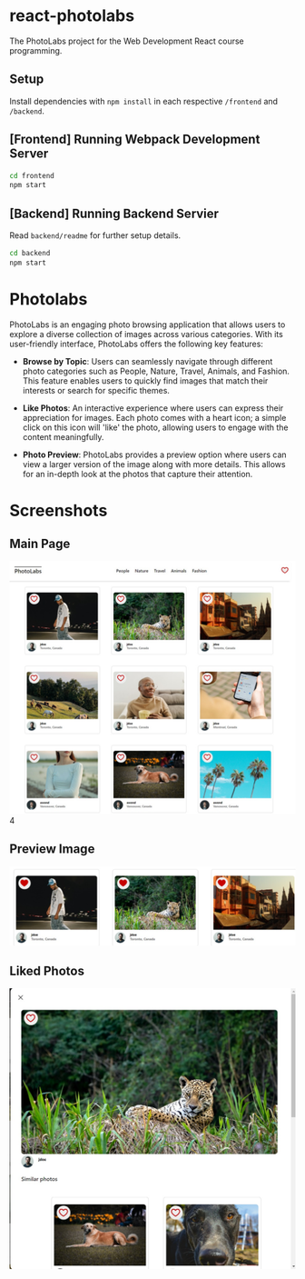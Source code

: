 # react-photolabs
The PhotoLabs project for the Web Development React course programming.

## Setup

Install dependencies with `npm install` in each respective `/frontend` and `/backend`.

## [Frontend] Running Webpack Development Server

```sh
cd frontend
npm start
```

## [Backend] Running Backend Servier

Read `backend/readme` for further setup details.

```sh
cd backend
npm start
```

# Photolabs

PhotoLabs is an engaging photo browsing application that allows users to explore a diverse collection of images across various categories. With its user-friendly interface, PhotoLabs offers the following key features:

* **Browse by Topic**: Users can seamlessly navigate through different photo categories such as People, Nature, Travel, Animals, and Fashion. This feature enables users to quickly find images that match their interests or search for specific themes.

* **Like Photos**: An interactive experience where users can express their appreciation for images. Each photo comes with a heart icon; a simple click on this icon will 'like' the photo, allowing users to engage with the content meaningfully.

* **Photo Preview**: PhotoLabs provides a preview option where users can view a larger version of the image along with more details. This allows for an in-depth look at the photos that capture their attention.

# Screenshots

## Main Page
!["Main page"](https://github.com/svaronc/photolabs-starter/blob/main/docs/main-page.jpg)4

## Preview Image
!["Preview Image"](https://github.com/svaronc/photolabs-starter/blob/main/docs/liked-photos.jpg)

## Liked Photos
!["Liked photos](https://github.com/svaronc/photolabs-starter/blob/main/docs/preview-photo.jpg)